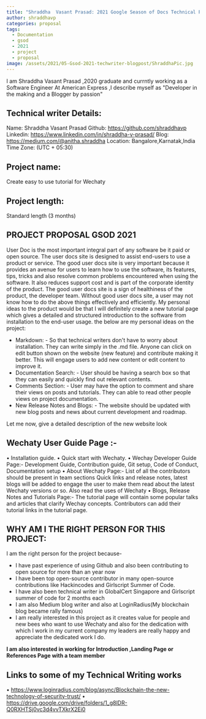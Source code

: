 ```yaml
---
title: "Shraddha  Vasant Prasad: 2021 Google Season of Docs Technical Proposal"
author: shraddhavp
categories: proposal
tags:
  - Documentation
  - gsod
  - 2021
  - project
  - proposal
image: /assets/2021/05-Gsod-2021-techwriter-blogpost/ShraddhaPic.jpg
---
```

 I am Shraddha Vasant Prasad ,2020 graduate and currntly working as a Software Engineer At American Express ,I describe myself as "Developer in the making and a Blogger by passion"

## Technical writer Details:

Name: Shraddha Vasant Prasad
Github: https://github.com/shraddhavp
Linkedin: https://www.linkedin.com/in/shraddha-v-prasad/
Blog: https://medium.com/@anitha.shraddha
Location: Bangalore,Karnatak,India
Time Zone: (UTC + 05:30)

## Project name:

Create easy to use tutorial for Wechaty

## Project length:

Standard length (3 months)

## PROJECT PROPOSAL GSOD 2021

User Doc is the most important integral part of any software be it paid or open source. The user docs site is designed to assist end-users to use a product or service. The good user docs site is very important because it provides an avenue for users to learn how to use the software, its features, tips, tricks and also resolve common problems encountered when using the software. It also reduces support cost and is part of the corporate identity of the product. The good user docs site is a sign of healthiness of the product, the developer team. Without good user docs site, a user may not know how to do the above things effectively and efficiently.
My personal ideas to the product would be that I will definitely create a new tutorial page which gives a detailed and structured introduction to the software from installation to the end-user usage.
the below are my personal ideas on the project:
- Markdown: - So that technical writers don't have to worry about installation. They can write simply in the .md file. Anyone can click on edit button shown on the website (new feature) and contribute making it better. This will engage users to add new content or edit content to improve it.
- Documentation Search: - User should be having a search box so that they can easily and quickly find out relevant contents.
- Comments Section: - User may have the option to comment and share their views on posts and tutorials. They can able to read other people views on project documentation.
- New Release Notes and Blogs: - The website should be updated with new blog posts and news about current development and roadmap.

Let me now, give a detailed description of the new website look

## Wechaty User Guide Page :-

• Installation guide.
• Quick start with Wechaty.
• Wechay Developer Guide Page:-
Development Guide, Contribution guide, Git setup, Code of Conduct, Documentation setup
• About Wechaty Page:-
List of all the contributors should be present in team sections Quick links and release notes, latest blogs will be added to engage the user to make them read about the latest Wechaty versions or so. Also read the uses of Wechaty
• Blogs, Release Notes and Tutorials Page:-
The tutorial page will contain some popular talks and articles that clarify Wechay concepts. Contributors can add their tutorial links in the tutorial page.

## WHY AM I THE RIGHT PERSON FOR THIS PROJECT:

I am the right person for the project because-
- I have past experience of using Github and also been contributing to open source for more than an year now
- I have been top open-source contributor in many open-source contributions like Hackincodes and Girlscript Summer of Code.
- I have also been technical writer in GlobalCert Singapore and Girlscript summer of code for 2 months each
- I am also Medium blog writer and also at LoginRadius(My blockchain blog became rally famous)
- I am really interested in this project as it creates value for people and new bees who want to use Wechaty and also for the dedication with which I work in my current company my leaders are really happy and appreciate the dedicated work I do.

 **I am also interested in working for Introduction ,Landing Page or References Page with a team member**
## Links to some of my Technical Writing works
• https://www.loginradius.com/blog/async/Blockchain-the-new-technology-of-security-trust/
• https://drive.google.com/drive/folders/1_g8lDR-Q0RXHTSj0vc3d4vvTXkrX2Ei0

